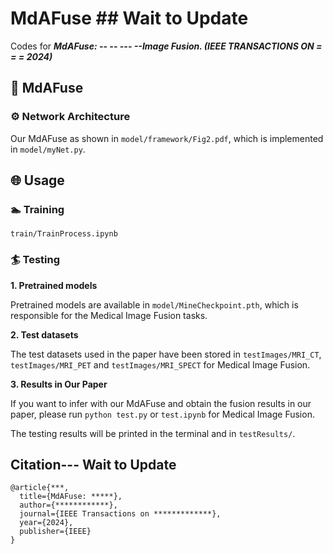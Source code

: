 # MdAFuse   ## Wait to Update
Codes for ***MdAFuse: -- -- --- --Image Fusion. (IEEE TRANSACTIONS ON = = = 2024)***


## 🙌 MdAFuse

### ⚙ Network Architecture

Our MdAFuse as shown in ``model/framework/Fig2.pdf``, which is implemented in ``model/myNet.py``.


## 🌐 Usage

### 🏊 Training

``train/TrainProcess.ipynb``


### 🏄 Testing

**1. Pretrained models**

Pretrained models are available in ``model/MineCheckpoint.pth``, which is responsible for the Medical Image Fusion tasks. 

**2. Test datasets**

The test datasets used in the paper have been stored in ``testImages/MRI_CT``, ``testImages/MRI_PET`` 
and ``testImages/MRI_SPECT`` for Medical Image Fusion.

**3. Results in Our Paper**

If you want to infer with our MdAFuse and obtain the fusion results in our paper, please run 
```python test.py``` or ```test.ipynb``` for Medical Image Fusion. 

The testing results will be printed in the terminal and in ``testResults/``. 




## Citation--- Wait to Update
```
@article{***,
  title={MdAFuse: *****},
  author={************},
  journal={IEEE Transactions on *************},
  year={2024},
  publisher={IEEE}
}
```
